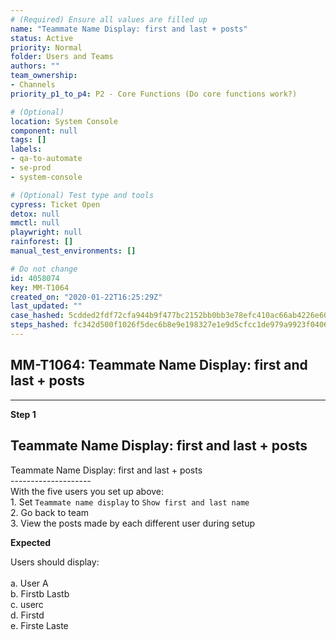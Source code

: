 ```yaml
---
# (Required) Ensure all values are filled up
name: "Teammate Name Display: first and last + posts"
status: Active
priority: Normal
folder: Users and Teams
authors: ""
team_ownership: 
- Channels
priority_p1_to_p4: P2 - Core Functions (Do core functions work?)

# (Optional)
location: System Console
component: null
tags: []
labels: 
- qa-to-automate
- se-prod
- system-console

# (Optional) Test type and tools
cypress: Ticket Open
detox: null
mmctl: null
playwright: null
rainforest: []
manual_test_environments: []

# Do not change
id: 4058074
key: MM-T1064
created_on: "2020-01-22T16:25:29Z"
last_updated: ""
case_hashed: 5cdded2fdf72cfa944b9f477bc2152bb0bb3e78efc410ac66ab4226e603b0a63561f9c6d9ed546f17cb4117cfa350d9a
steps_hashed: fc342d500f1026f5dec6b8e9e198327e1e9d5cfcc1de979a9923f0406d6ed5e0a39e126fe92380a2cd08db04472d7b71
---
```


<!-- (Auto-generated) Based on frontmatter's "key" and "name" -->

## MM-T1064: Teammate Name Display: first and last + posts

---

**Step 1**

## Teammate Name Display: first and last + posts

Teammate Name Display: first and last + posts\
\--------------------\
With the five users you set up above:\
1\. Set `Teammate name display` to `Show first and last name`\
2\. Go back to team\
3\. View the posts made by each different user during setup

**Expected**

Users should display:\
\
a. User A\
b. Firstb Lastb\
c. userc\
d. Firstd\
e. Firste Laste
